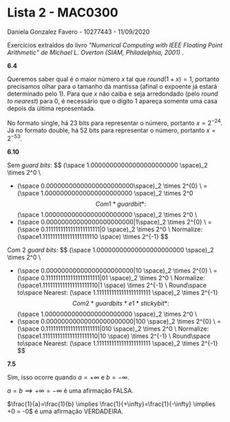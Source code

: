 <script type="text/javascript" src="http://cdn.mathjax.org/mathjax/latest/MathJax.js?config=default"></script>


# Lista 2 - MAC0300

Daniela Gonzalez Favero - 10277443 - 11/09/2020

Exercícios extraídos do livro *"Numerical Computing with IEEE Floating Point Arithmetic" de Michael L. Overton (SIAM, Philadelphia, 2001)* .

**6.4**  

Queremos saber qual é o maior número $x$ tal que $round(1+x) = 1$, portanto precisamos olhar para o tamanho da mantissa (afinal o expoente já estará determinado pelo 1). Para que $x$ não caiba e seja arredondado (pelo *round to nearest*) para 0, é necessário que o dígito 1 apareça somente uma casa depois da última representada.

No formato single, há 23 bits para representar o número, portanto $x = 2^{-24}$. Já no formato double, há 52 bits para representar o número, portanto $x = 2^{-53}$.



**6.10**  

Sem *guard bits*:
$$
(\space 1.00000000000000000000000 \space)_2 \times 2^0 \\
- (\space 0.00000000000000000000000\space)_2 \times 2^{0} \\
= (\space 1.00000000000000000000000 \space)_2 \times 2^0
$$
Com 1 *guard bit*:
$$
(\space 1.00000000000000000000000 \space)_2 \times 2^0 \\
- (\space 0.00000000000000000000000|1\space)_2 \times 2^{0} \\
= (\space 0.1111111111111111111111|0 \space)_2 \times 2^0 \\
Normalize: (\space1.1111111111111111111110 \space) \times 2^{-1}
$$


Com 2 *guard bits*:
$$
(\space 1.00000000000000000000000 \space)_2 \times 2^0 \\
- (\space 0.00000000000000000000000|10 \space)_2 \times 2^{0} \\
= (\space 0.1111111111111111111111|01 \space)_2 \times 2^0 \\
Normalize: (\space1.1111111111111111111110|1 \space) \times 2^{-1} \\
Round\space to\space Nearest: (\space 1.1111111111111111111111 \space)_2 \times 2^{-1}
$$
Com 2 *guard bits* e 1 *sticky bit*:
$$
(\space 1.00000000000000000000000 \space)_2 \times 2^0 \\
- (\space 0.00000000000000000000000|100 \space)_2 \times 2^{0} \\
= (\space 0.1111111111111111111111|010 \space)_2 \times 2^0 \\
Normalize: (\space1.1111111111111111111110|10 \space) \times 2^{-1} \\
Round\space to\space Nearest: (\space 1.1111111111111111111111 \space)_2 \times 2^{-1}
$$


**7.5**  

Sim, isso ocorre quando $a=+\infty$ e $b=-\infty$.

$a=b \implies +\infty = -\infty$ é uma afirmação FALSA.

$\frac{1}{a}=\frac{1}{b} \implies \frac{1}{+\infty}=\frac{1}{-\infty} \implies +0 = -0$ é uma afirmação VERDADEIRA.



  